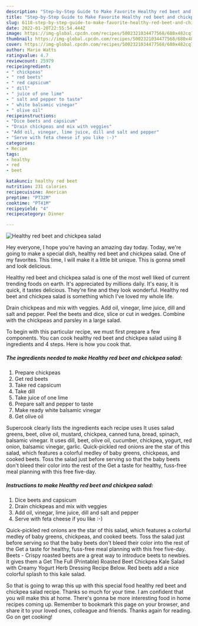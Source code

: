 ```yaml
---
description: "Step-by-Step Guide to Make Favorite Healthy red beet and chickpea salad"
title: "Step-by-Step Guide to Make Favorite Healthy red beet and chickpea salad"
slug: 6118-step-by-step-guide-to-make-favorite-healthy-red-beet-and-chickpea-salad
date: 2022-01-20T22:55:54.444Z
image: https://img-global.cpcdn.com/recipes/5002321034477568/680x482cq70/healthy-red-beet-and-chickpea-salad-recipe-main-photo.jpg
thumbnail: https://img-global.cpcdn.com/recipes/5002321034477568/680x482cq70/healthy-red-beet-and-chickpea-salad-recipe-main-photo.jpg
cover: https://img-global.cpcdn.com/recipes/5002321034477568/680x482cq70/healthy-red-beet-and-chickpea-salad-recipe-main-photo.jpg
author: Mario Watts
ratingvalue: 4.7
reviewcount: 25979
recipeingredient:
- " chickpeas"
- " red beets"
- " red capsicum"
- " dill"
- " juice of one lime"
- " salt and pepper to taste"
- " white balsamic vinegar"
- " olive oil"
recipeinstructions:
- "Dice beets and capsicum"
- "Drain chickpeas and mix with veggies"
- "Add oil, vinegar, lime juice, dill and salt and pepper"
- "Serve with feta cheese if you like :-)"
categories:
- Recipe
tags:
- healthy
- red
- beet

katakunci: healthy red beet 
nutrition: 231 calories
recipecuisine: American
preptime: "PT32M"
cooktime: "PT41M"
recipeyield: "4"
recipecategory: Dinner

---
```



![Healthy red beet and chickpea salad](https://img-global.cpcdn.com/recipes/5002321034477568/680x482cq70/healthy-red-beet-and-chickpea-salad-recipe-main-photo.jpg)

Hey everyone, I hope you're having an amazing day today. Today, we're going to make a special dish, healthy red beet and chickpea salad. One of my favorites. This time, I will make it a little bit unique. This is gonna smell and look delicious.

Healthy red beet and chickpea salad is one of the most well liked of current trending foods on earth. It's appreciated by millions daily. It's easy, it is quick, it tastes delicious. They're fine and they look wonderful. Healthy red beet and chickpea salad is something which I've loved my whole life.

Drain chickpeas and mix with veggies. Add oil, vinegar, lime juice, dill and salt and pepper. Peel the beets and dice, slice or cut in wedges. Combine with the chickpeas and parsley in a large salad.


To begin with this particular recipe, we must first prepare a few components. You can cook healthy red beet and chickpea salad using 8 ingredients and 4 steps. Here is how you cook that.

<!--inarticleads1-->

##### The ingredients needed to make Healthy red beet and chickpea salad:

1. Prepare  chickpeas
1. Get  red beets
1. Take  red capsicum
1. Take  dill
1. Take  juice of one lime
1. Prepare  salt and pepper to taste
1. Make ready  white balsamic vinegar
1. Get  olive oil


Supercook clearly lists the ingredients each recipe uses It uses salad greens, beet, olive oil, mustard, chickpea, canned tuna, bread, spinach, balsamic vinegar. It uses dill, beet, olive oil, cucumber, chickpea, yogurt, red onion, balsamic vinegar, garlic. Quick-pickled red onions are the star of this salad, which features a colorful medley of baby greens, chickpeas, and cooked beets. Toss the salad just before serving so that the baby beets don&#39;t bleed their color into the rest of the Get a taste for healthy, fuss-free meal planning with this free five-day. 

<!--inarticleads2-->

##### Instructions to make Healthy red beet and chickpea salad:

1. Dice beets and capsicum
1. Drain chickpeas and mix with veggies
1. Add oil, vinegar, lime juice, dill and salt and pepper
1. Serve with feta cheese if you like :-)


Quick-pickled red onions are the star of this salad, which features a colorful medley of baby greens, chickpeas, and cooked beets. Toss the salad just before serving so that the baby beets don&#39;t bleed their color into the rest of the Get a taste for healthy, fuss-free meal planning with this free five-day. Beets - Crispy roasted beets are a great way to introduce beets to newbies. It gives them a Get The Full (Printable) Roasted Beet Chickpea Kale Salad with Creamy Yogurt Herb Dressing Recipe Below. Red beets add a nice colorful splash to this kale salad. 

So that is going to wrap this up with this special food healthy red beet and chickpea salad recipe. Thanks so much for your time. I am confident that you will make this at home. There's gonna be more interesting food in home recipes coming up. Remember to bookmark this page on your browser, and share it to your loved ones, colleague and friends. Thanks again for reading. Go on get cooking!
